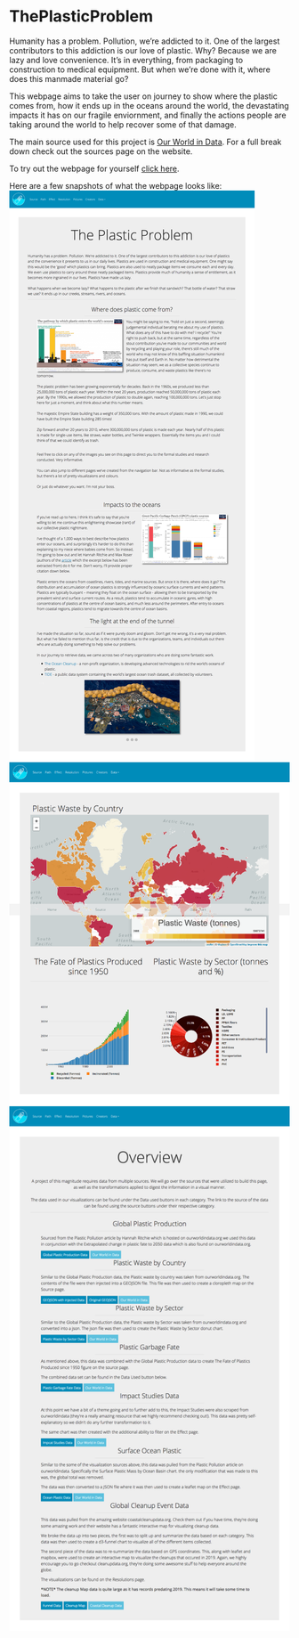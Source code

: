 # ThePlasticProblem
Humanity has a problem. Pollution, we’re addicted to it. One of the largest contributors to this addiction is our love of plastic. Why? Because we are lazy and love convenience. It’s in everything, from packaging to construction to medical equipment. But when we’re done with it, where does this manmade material go?

This webpage aims to take the user on journey to show where the plastic comes from, how it ends up in the oceans around the world, the devastating impacts it has on our fragile enviornment, and finally the actions people are taking around the world to help recover some of that damage.

The main source used for this project is [Our World in Data](https://ourworldindata.org/plastic-pollution#all-charts-preview). For a full break down check out the sources page on the website.

To try out the webpage for yourself [click here](https://the-plastic-problem.herokuapp.com/).

Here are a few snapshots of what the webpage looks like:
![Home-Page](Images/PlasticProblems.png)
![Source-of-Pollution](Images/SourcePage.png)
![1-Overview](Images/overview.png)